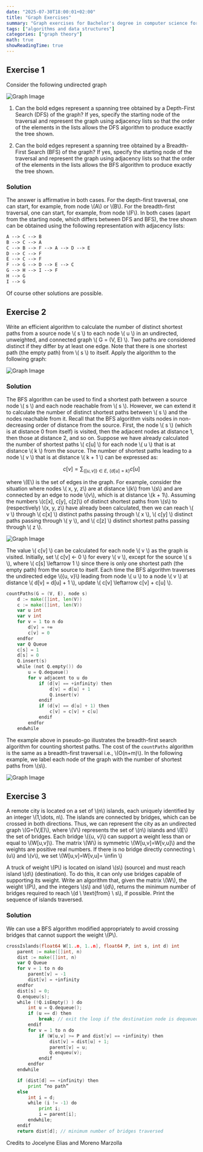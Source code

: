 ```yaml
---
date: "2025-07-30T18:00:01+02:00"
title: "Graph Exercises"
summary: "Graph exercises for Bachelor's degree in computer science for management at University of Bologna"
tags: ["algorithms and data structures"]
categories: ["graph theory"]
math: true
showReadingTime: true
---
```


## Exercise 1

Consider the following undirected graph

![Graph Image](./graph-exercise-1.webp)

1. Can the bold edges represent a spanning tree obtained by a Depth-First Search (DFS) of the graph? If yes, specify the starting node of the traversal and represent the graph using adjacency lists so that the order of the elements in the lists allows the DFS algorithm to produce exactly the tree shown.

2. Can the bold edges represent a spanning tree obtained by a Breadth-First Search (BFS) of the graph? If yes, specify the starting node of the traversal and represent the graph using adjacency lists so that the order of the elements in the lists allows the BFS algorithm to produce exactly the tree shown.

### Solution

The answer is affirmative in both cases. For the depth-first traversal, one can start, for example, from node \\(A\\) or \\(B\\). For the breadth-first traversal, one can start, for example, from node \\(F\\). In both cases (apart from the starting node, which differs between DFS and BFS), the tree shown can be obtained using the following representation with adjacency lists:

```txt {linenos=inline style=base16-snazzy}
A --> C --> B
B --> C --> A
C --> B --> F --> A --> D --> E
D --> C --> F
E --> C --> F
F --> G --> D --> E --> C
G --> H --> I --> F
H --> G
I --> G
```

Of course other solutions are possible.

## Exercise 2

Write an efficient algorithm to calculate the number of distinct shortest paths from a source node \\( s \\) to each node \\( u \\) in an undirected, unweighted, and connected graph \\( G = (V, E) \\). Two paths are considered distinct if they differ by at least one edge. Note that there is one shortest path (the empty path) from \\( s \\) to itself. Apply the algorithm to the following graph:

![Graph Image](graph-exercise-2.webp)

### Solution

The BFS algorithm can be used to find a shortest path between a source node \\( s \\) and each node reachable from \\( s \\). However, we can extend it to calculate the number of distinct shortest paths between \\( s \\) and the nodes reachable from it. Recall that the BFS algorithm visits nodes in non-decreasing order of distance from the source. First, the node \\( s \\) (which is at distance 0 from itself) is visited, then the adjacent nodes at distance 1, then those at distance 2, and so on. Suppose we have already calculated the number of shortest paths \\( c[u] \\) for each node \\( u \\) that is at distance \\( k \\) from the source. The number of shortest paths leading to a node \\( v \\) that is at distance \\( k + 1 \\) can be expressed as:

$$
c[v] = \sum_{\{[u,v]\} \in E, \ \{d[u]=k\}} c[u]
$$

where \\(E\\) is the set of edges in the graph. For example, consider the situation where nodes \\( x, y, z\\) are at distance \\(k\\) from \\(s\\) and are connected by an edge to node \\(v\\), which is at distance \\(k + 1\\). Assuming the numbers \\(c[x], c[y], c[z]\\) of distinct shortest paths from \\(s\\) to (respectively) \\(x, y, z\\) have already been calculated, then we can reach \\( v \\) through \\( c[x] \\) distinct paths passing through \\( x \\), \\( c[y] \\) distinct paths passing through \\( y \\), and \\( c[z] \\) distinct shortest paths passing through \\( z \\).

![Graph Image](graph-exercise-3.webp)

The value \\( c[v] \\) can be calculated for each node \\( v \\) as the graph is visited. Initially, set \\( c[v] ← 0 \\) for every \\( v \\), except for the source \\( s \\), where \\( c[s] \leftarrow 1 \\) since there is only one shortest path (the empty path) from the source to itself. Each time the BFS algorithm traverses the undirected edge \\(\{u, v\}\\) leading from node \\( u \\) to a node \\( v \\) at distance \\( d[v] = d[u] + 1 \\), update \\( c[v] \leftarrow c[v] + c[u] \\).

```go {linenos=inline tabWidth=4 style=base16-snazzy}
countPaths(G = (V, E), node s)
    d := make([]int, len(V))
    c := make([]int, len(V))
    var u int
    var v int
    for v = 1 to n do
        d[v] = +∞
        c[v] = 0
    endfor
    var Q Queue
    c[s] = 1
    d[s] = 0
    Q.insert(s)
    while (not Q.empty()) do
        u = Q.dequeue()
        for v adjacent to u do
            if (d[v] == +infinity) then
                d[v] = d[u] + 1
                Q.insert(v)
            endif
            if (d[v] == d[u] + 1) then
                c[v] = c[v] + c[u]
            endif
        endfor
    endwhile
```

The example above in pseudo-go illustrates the breadth-first search algorithm for counting shortest paths. The cost of the `countPaths` algorithm is the same as a breadth-first traversal i.e., \\(O(n+m)\\). In the following example, we label each node of the graph with the number of shortest paths from \\(s\\).

![Graph Image](graph-exercise-4.png)

## Exercise 3

A remote city is located on a set of \\(n\\) islands, each uniquely identified by an integer \\(1,\dots, n\\). The islands are connected by bridges, which can be crossed in both directions. Thus, we can represent the city as an undirected graph \\(G=(V,E)\\), where \\(V\\) represents the set of \\(n\\) islands and \\(E\\) the set of bridges. Each bridge \\(\{u, v\}\\) can support a weight less than or equal to \\(W[u,v]\\). The matrix \\(W\\) is symmetric \\(W[u,v]=W[v,u]\\) and the weights are positive real numbers. If there is no bridge directly connecting \\(u\\) and \\(v\\), we set \\(W[u,v]=W[v,u]= \infin \\)

A truck of weight \\(P\\) is located on island \\(s\\) (source) and must reach island \\(d\\) (destination). To do this, it can only use bridges capable of supporting its weight. Write an algorithm that, given the matrix \\(W\\), the weight \\(P\\), and the integers \\(s\\) and \\(d\\), returns the minimum number of bridges required to reach \\(d \ \text{from} \ s\\), if possible. Print the sequence of islands traversed.

### Solution

We can use a BFS algorithm modified appropriately to avoid crossing bridges that cannot support the weight \\(P\\).

```go {linenos=inline style=base16-snazzy}
crossIslands(float64 W[1..n, 1..n], float64 P, int s, int d) int
    parent := make([]int, n)
    dist := make([]int, n)
    var Q Queue
    for v = 1 to n do
        parent[v] = -1
        dist[v] = +infinity
    endfor
    dist[s] = 0;
    Q.enqueu(s);
    while (!Q.isEmpty() ) do
        int u = Q.dequeue();
        if (u == d) then
            break; // exit the loop if the destination node is dequeued
        endif
        for v = 1 to n do
            if (W[u,v] >= P and dist[v] == +infinity) then
                dist[v] = dist[u] + 1;
                parent[v] = u;
                Q.enqueu(v);
            endif
        endfor
    endwhile

    if (dist[d] == +infinity) then
        print “no path”
    else
        int i = d;
        while (i != -1) do
            print i;
            i ← parent[i];
        endwhile;
    endif
    return dist[d]; // minimum number of bridges traversed
```

Credits to Jocelyne Elias and Moreno Marzolla
